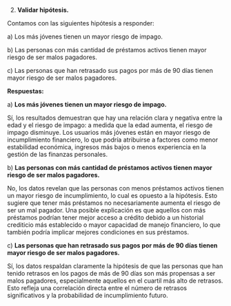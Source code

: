 2. **Validar hipótesis.**

Contamos con las siguientes hipótesis a responder:

a) Los más jóvenes tienen un mayor riesgo de impago.

b) Las personas con más cantidad de préstamos activos tienen mayor riesgo de ser malos pagadores.

c) Las personas que han retrasado sus pagos por más de 90 días tienen mayor riesgo de ser malos pagadores.

**Respuestas:**

a) **Los más jóvenes tienen un mayor riesgo de impago.**

Sí, los resultados demuestran que hay una relación clara y negativa entre la edad y el riesgo de impago: a medida que la edad aumenta, el riesgo de impago disminuye. Los usuarios más jóvenes están en mayor riesgo de incumplimiento financiero, lo que podría atribuirse a factores como menor estabilidad económica, ingresos más bajos o menos experiencia en la gestión de las finanzas personales.

b)  **Las personas con más cantidad de préstamos activos tienen mayor riesgo de ser malos pagadores.**

No, los datos revelan que las personas con menos préstamos activos tienen un mayor riesgo de incumplimiento, lo cual es opuesto a la hipótesis. Esto sugiere que tener más préstamos no necesariamente aumenta el riesgo de ser un mal pagador. Una posible explicación es que aquellos con más préstamos podrían tener mejor acceso a crédito debido a un historial crediticio más establecido o mayor capacidad de manejo financiero, lo que también podría implicar mejores condiciones en sus préstamos.

c) **Las personas que han retrasado sus pagos por más de 90 días tienen mayor riesgo de ser malos pagadores.**

Sí, los datos respaldan claramente la hipótesis de que las personas que han tenido retrasos en los pagos de más de 90 días son más propensas a ser malos pagadores, especialmente aquellos en el cuartil más alto de retrasos. Esto refleja una correlación directa entre el número de retrasos significativos y la probabilidad de incumplimiento futuro.
